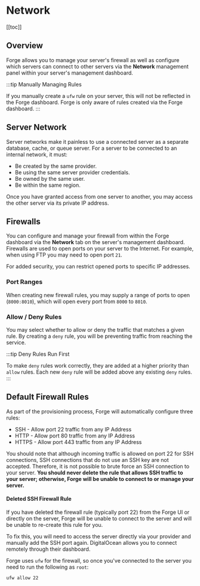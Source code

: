 # Network

[[toc]]

## Overview

Forge allows you to manage your server's firewall as well as configure which servers can connect to other servers via the **Network** management panel within your server's management dashboard.


:::tip Manually Managing Rules

If you manually create a `ufw` rule on your server, this will not be reflected in the Forge dashboard. Forge is only aware of rules created via the Forge dashboard.
:::

## Server Network

Server networks make it painless to use a connected server as a separate database, cache, or queue server. For a server to be connected to an internal network, it must:

- Be created by the same provider.
- Be using the same server provider credentials.
- Be owned by the same user.
- Be within the same region.

Once you have granted access from one server to another, you may access the other server via its private IP address.

## Firewalls

You can configure and manage your firewall from within the Forge dashboard via the **Network** tab on the server's management dashboard. Firewalls are used to open ports on your server to the Internet. For example, when using FTP you may need to open port `21`.

For added security, you can restrict opened ports to specific IP addresses.

### Port Ranges

When creating new firewall rules, you may supply a range of ports to open (`8000:8010`), which will open every port from `8000` to `8010`.

### Allow / Deny Rules

You may select whether to allow or deny the traffic that matches a given rule. By creating a `deny` rule, you will be preventing traffic from reaching the service.

:::tip Deny Rules Run First

To make `deny` rules work correctly, they are added at a higher priority than `allow` rules. Each new `deny` rule will be added above any existing `deny` rules.
:::

## Default Firewall Rules

As part of the provisioning process, Forge will automatically configure three rules:

- SSH - Allow port 22 traffic from any IP Address
- HTTP - Allow port 80 traffic from any IP Address
- HTTPS - Allow port 443 traffic from any IP Address

You should note that although incoming traffic is allowed on port 22 for SSH connections, SSH connections that do not use an SSH key are not accepted. Therefore, it is not possible to brute force an SSH connection to your server. **You should never delete the rule that allows SSH traffic to your server; otherwise, Forge will be unable to connect to or manage your server.**

#### Deleted SSH Firewall Rule

If you have deleted the firewall rule (typically port 22) from the Forge UI or directly on the server, Forge will be unable to connect to the server and will be unable to re-create this rule for you.

To fix this, you will need to access the server directly via your provider and manually add the SSH port again. DigitalOcean allows you to connect remotely through their dashboard.

Forge uses `ufw` for the firewall, so once you've connected to the server you need to run the following as `root`:

```bash
ufw allow 22
```
